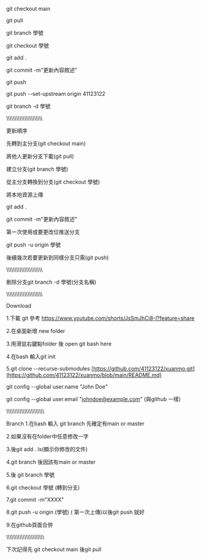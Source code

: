 git checkout main

git pull

git branch 學號

git checkout 學號

git add .

git commit -m"更新內容敘述"

git push

git push --set-upstream origin 41123122

git branch -d 學號

\\\\\\\\\\\\\\\\\\\\\\\\\\\\\\\\\\\\\\\\\\\\

更新順序

先轉到主分支(git checkout main)

將他人更新分支下載(git pull)

建立分支(git branch 學號)

從主分支轉換到分支(git checkout 學號)

將本地資源上傳

git add .

git commit -m"更新內容敘述"

第一次使用或要更改位推送分支

git push -u origin 學號

後續幾次若要更新到同樣分支只需(git push)

\\\\\\\\\\\\\\\\\\\\\\\\\\\\\\\\\\\\\\\\\\\\

刪除分支git branch -d 學號(分支名稱)

\\\\\\\\\\\\\\\\\\\\\\\\\\\\\\\\\\\\\\\\\\\\

Download

1.下載 git 參考 https://www.youtube.com/shorts/JsSmJhCi8-I?feature=share

2.在桌面新增 new folder

3.用滑鼠右鍵點folder 後 open git bash here

4.在bash 輸入git init

5.git clone --recurse-submodules [https://github.com/41123122/xuanmo.git](https://github.com/41123122/xuanmo/blob/main/README.md)

git config --global user.name "John Doe"

git config --global user.email "johndoe@example.com" (與github 一樣)

\\\\\\\\\\\\\\\\\\\\\\\\\\\\\\\\\\\\\\\\\\\\\

Branch 1.在bash 輸入 git branch 先確定有main or master

2.如果沒有在folder中任意修改一字

3.後git add .
ls(顯示你修改的文件)

4.git branch 後因該有main or master

5.後 git branch 學號

6.git checkout 學號 (轉到分支)

7.git commit -m"XXXX"

8.git push -u origin (學號) ( 第一次上傳)以後git push 就好

9.在github頁面合併

\\\\\\\\\\\\\\\\\\\\\\\\\\\\\\\\\\\\\\\\\\\\\

下次記得先 git checkout main 後git pull
